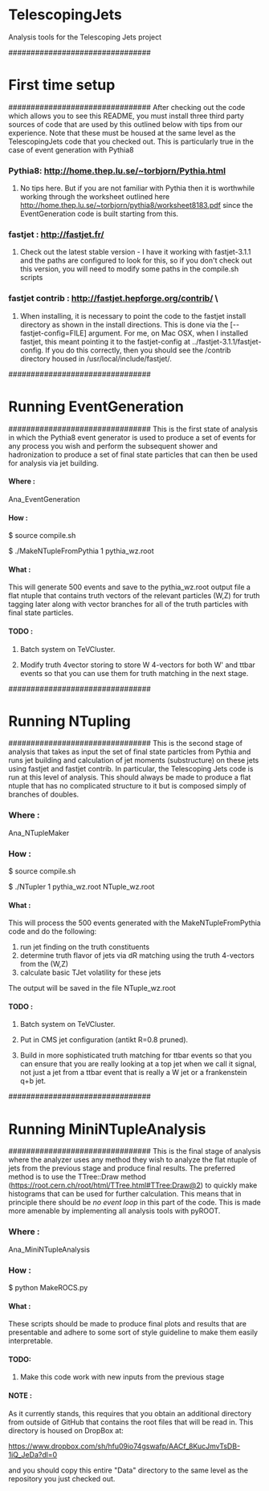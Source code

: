 # TelescopingJets
Analysis tools for the Telescoping Jets project

################################
# First time setup
################################
After checking out the code which allows you to see this README, you must install three third party sources of code that are used by this outlined below with tips from our experience.  Note that these must be housed at the same level as the TelescopingJets code that you checked out.  This is particularly true in the case of event generation with Pythia8 

### Pythia8: http://home.thep.lu.se/~torbjorn/Pythia.html 
1) No tips here.  But if you are not familiar with Pythia then it is worthwhile working through the worksheet outlined here http://home.thep.lu.se/~torbjorn/pythia8/worksheet8183.pdf since the EventGeneration code is built starting from this.

### fastjet : http://fastjet.fr/
1) Check out the latest stable version - I have it working with fastjet-3.1.1 and the paths are configured to look for this, so if you don't check out this version, you will need to modify some paths in the compile.sh scripts

### fastjet contrib : http://fastjet.hepforge.org/contrib/ \\
1) When installing, it is necessary to point the code to the fastjet install directory as shown in the install directions.  This is done via the [--fastjet-config=FILE] argument.  For me, on Mac OSX, when I installed fastjet, this meant pointing it to the fastjet-config at ../fastjet-3.1.1/fastjet-config.  If you do this correctly, then you should see the /contrib directory housed in /usr/local/include/fastjet/.


################################
# Running EventGeneration
################################
This is the first state of analysis in which the Pythia8 event generator is used to produce a set of events for any process you wish and perform the subsequent shower and hadronization to produce a set of final state particles that can then be used for analysis via jet building.
#### Where : 
Ana_EventGeneration
#### How : 
$ source compile.sh

$ ./MakeNTupleFromPythia 1 pythia_wz.root

#### What :
This will generate 500 events and save to the pythia_wz.root output file a flat ntuple that contains truth vectors of the relevant particles (W,Z) for truth tagging later along with vector<double> branches for all of the truth particles with final state particles.

#### TODO :
1) Batch system on TeVCluster.

2) Modify truth 4vector storing to store W 4-vectors for both W' and ttbar events so that you can use them for truth matching in the next stage.

################################
# Running NTupling
################################
This is the second stage of analysis that takes as input the set of final state particles from Pythia and runs jet building and calculation of jet moments (substructure) on these jets using fastjet and fastjet contrib.  In particular, the Telescoping Jets code is run at this level of analysis.  This should always be made to produce a flat ntuple that has no complicated structure to it but is composed simply of branches of doubles.
### Where : 
Ana_NTupleMaker
### How : 
$ source compile.sh

$ ./NTupler 1 pythia\_wz.root NTuple\_wz.root

#### What :
This will process the 500 events generated with the MakeNTupleFromPythia code and do the following:
1) run jet finding on the truth constituents 
2) determine truth flavor of jets via dR matching using the truth 4-vectors from the (W,Z)
3) calculate basic TJet volatility for these jets

The output will be saved in the file NTuple_wz.root

#### TODO :
1) Batch system on TeVCluster.

2) Put in CMS jet configuration (antikt R=0.8 pruned).

3) Build in more sophisticated truth matching for ttbar events so that you can ensure that you are really looking at a top jet when we call it signal, not just a jet from a ttbar event that is really a W jet or a frankenstein q+b jet.

################################
# Running MiniNTupleAnalysis
################################
This is the final stage of analysis where the analyzer uses any method they wish to analyze the flat ntuple of jets from the previous stage and produce final results.  The preferred method is to use the TTree::Draw method (https://root.cern.ch/root/html/TTree.html#TTree:Draw@2) to quickly make histograms that can be used for further calculation.  This means that in principle there should be *no event loop* in this part of the code.  This is made more amenable by implementing all analysis tools with pyROOT.
### Where : 
Ana_MiniNTupleAnalysis
### How : 
$ python MakeROCS.py

#### What :
These scripts should be made to produce final plots and results that are presentable and adhere to some sort of style guideline to make them easily interpretable.

#### TODO:
1) Make this code work with new inputs from the previous stage

#### NOTE :
As it currently stands, this requires that you obtain an additional directory from outside of GitHub that contains the root files that will be read in.  This directory is housed on DropBox at:

https://www.dropbox.com/sh/hfu09io74gswafp/AACf_8KucJmvTsDB-1iQ_JeDa?dl=0

and you should copy this entire "Data" directory to the same level as the repository you just checked out.  


